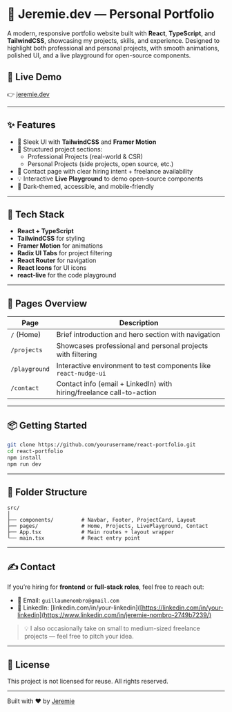 
# 💼 Jeremie.dev — Personal Portfolio

A modern, responsive portfolio website built with **React**, **TypeScript**, and **TailwindCSS**, showcasing my projects, skills, and experience. Designed to highlight both professional and personal projects, with smooth animations, polished UI, and a live playground for open-source components.

## 🚀 Live Demo

👉 [jeremie.dev]([https://jeremie.dev](https://react-portfolio-n6vcoibdz-jeremies-projects-3a594e2a.vercel.app/))  

---

## ✨ Features

- 🎨 Sleek UI with **TailwindCSS** and **Framer Motion**
- 📂 Structured project sections:
  - Professional Projects (real-world & CSR)
  - Personal Projects (side projects, open source, etc.)
- 💬 Contact page with clear hiring intent + freelance availability
- 💡 Interactive **Live Playground** to demo open-source components
- 🌙 Dark-themed, accessible, and mobile-friendly

---

## 📁 Tech Stack

- **React + TypeScript**
- **TailwindCSS** for styling
- **Framer Motion** for animations
- **Radix UI Tabs** for project filtering
- **React Router** for navigation
- **React Icons** for UI icons
- **react-live** for the code playground

---

## 📸 Pages Overview

| Page             | Description                                                                 |
|------------------|-----------------------------------------------------------------------------|
| `/` (Home)        | Brief introduction and hero section with navigation                        |
| `/projects`       | Showcases professional and personal projects with filtering                |
| `/playground`     | Interactive environment to test components like `react-nudge-ui`           |
| `/contact`        | Contact info (email + LinkedIn) with hiring/freelance call-to-action       |

---

## 📦 Getting Started

```bash
git clone https://github.com/yourusername/react-portfolio.git
cd react-portfolio
npm install
npm run dev
```

---

## 🧱 Folder Structure

```
src/
│
├── components/         # Navbar, Footer, ProjectCard, Layout
├── pages/              # Home, Projects, LivePlayground, Contact
├── App.tsx             # Main routes + layout wrapper
└── main.tsx            # React entry point
```

---

## ✍️ Contact

If you’re hiring for **frontend** or **full-stack roles**, feel free to reach out:

- 📧 Email: `guillaumenombro@gmail.com`
- 💼 LinkedIn: [linkedin.com/in/your-linkedin]([https://linkedin.com/in/your-linkedin](https://www.linkedin.com/in/jeremie-nombro-2749b7239/)

> 💡 I also occasionally take on small to medium-sized freelance projects — feel free to pitch your idea.

---

## 📜 License

This project is not licensed for reuse. All rights reserved.

---

Built with ❤️ by [Jeremie](https://github.com/GuiNom)
